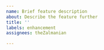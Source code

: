 ```yaml
---
name: Brief feature description
about: Describe the feature further
title: ''
labels: enhancement
assignees: theZalmanian

---
```



